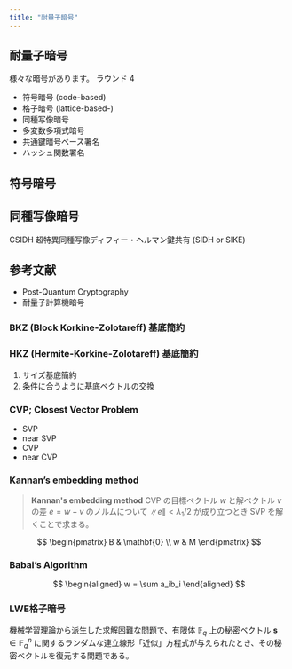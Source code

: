 ```yaml
---
title: "耐量子暗号"
---
```


## 耐量子暗号
様々な暗号があります。
ラウンド 4

- 符号暗号 (code-based)
- 格子暗号 (lattice-based-)
- 同種写像暗号
- 多変数多項式暗号
- 共通鍵暗号ベース署名
- ハッシュ関数署名

## 符号暗号

## 同種写像暗号
CSIDH
超特異同種写像ディフィー・ヘルマン鍵共有 (SIDH or SIKE)

## 参考文献
- Post-Quantum Cryptography
- 耐量子計算機暗号


### BKZ (Block Korkine-Zolotareff) 基底簡約

### HKZ (Hermite-Korkine-Zolotareff) 基底簡約

1. サイズ基底簡約
2. 条件に合うように基底ベクトルの交換

### CVP; Closest Vector Problem

- SVP
- near SVP
- CVP
- near CVP


### Kannan’s embedding method

> **Kannan's embedding method**
> CVP の目標ベクトル $w$ と解ベクトル $v$ の差 $e = w - v$ のノルムについて $\|e\| < \lambda_1/2$ が成り立つとき SVP を解くことで求まる。

$$
\begin{pmatrix}
  B & \mathbf{0} \\
  w & M
\end{pmatrix}
$$

### Babai’s Algorithm

$$
\begin{aligned}
  w = \sum a_ib_i
\end{aligned}
$$


### LWE格子暗号

機械学習理論から派生した求解困難な問題で、有限体 $\mathbb{F}_q$ 上の秘密ベクトル $\mathbf{s} \in \mathbb{F}_q^n$ に関するランダムな連立線形「近似」方程式が与えられたとき、その秘密ベクトルを復元する問題である。

